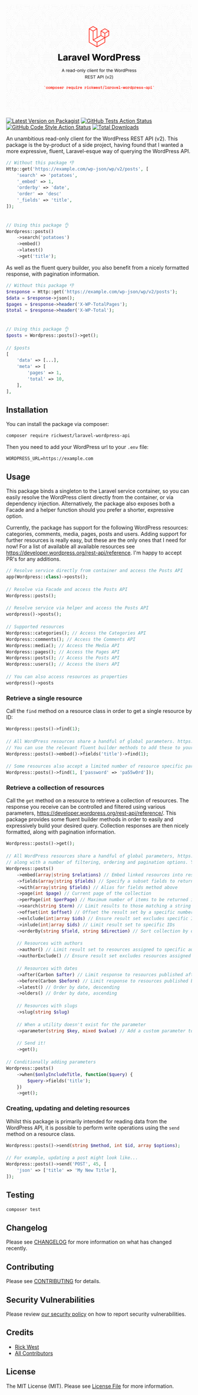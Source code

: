 
<img src="./art/social-image.png"  alt=""/>

[![Latest Version on Packagist](https://img.shields.io/packagist/v/rickwest/laravel-wordpress-api.svg?style=flat-square)](https://packagist.org/packages/rickwest/laravel-wordpress-api)
[![GitHub Tests Action Status](https://img.shields.io/github/workflow/status/rickwest/laravel-wordpress-api/run-tests?label=tests)](https://github.com/rickwest/laravel-wordpress-api/actions?query=workflow%3Arun-tests+branch%3Amain)
[![GitHub Code Style Action Status](https://img.shields.io/github/workflow/status/rickwest/laravel-wordpress-api/Check%20&%20fix%20styling?label=code%20style)](https://github.com/rickwest/laravel-wordpress-api/actions?query=workflow%3A"Check+%26+fix+styling"+branch%3Amain)
[![Total Downloads](https://img.shields.io/packagist/dt/rickwest/laravel-wordpress-api.svg?style=flat-square)](https://packagist.org/packages/rickwest/laravel-wordpress-api)

An unambitious read-only client for the WordPress REST API (v2). This package is the by-product of a side project, having found that I wanted a more expressive, fluent, Laravel-esque way of querying the WordPress API.

```php
// Without this package 👎
Http::get('https://example.com/wp-json/wp/v2/posts', [
    'search' => 'potatoes',
    '_embed' => 1,
    'orderby' => 'date',
    'order' => 'desc'
    '_fields' => 'title',
]);


// Using this package 👌
Wordpress::posts()
    ->search('potatoes')
    ->embed()
    ->latest()
    ->get('title');
```

As well as the fluent query builder, you also benefit from a nicely formatted response, with pagination information.

```php
// Without this package 👎
$response = Http::get('https://example.com/wp-json/wp/v2/posts');
$data = $response->json();
$pages = $response->header('X-WP-TotalPages');
$total = $response->header('X-WP-Total');


// Using this package 👌
$posts = Wordpress::posts()->get();

// $posts
[
    'data' => [...],
    'meta' => [
        'pages' => 1,
        'total' => 10,
    ],
],

```

## Installation

You can install the package via composer:

```bash
composer require rickwest/laravel-wordpress-api
```

Then you need to add your WordPress url to your `.env` file:

```dotenv
WORDPRESS_URL=https://example.com
```

## Usage

This package binds a singleton to the Laravel service container, so you can easily resolve the WordPress client directly from the container, or via dependency injection. 
Alternatively, the package also exposes both a Facade and a helper function should you prefer a shorter, expressive option.

Currently, the package has support for the following WordPress resources: categories, comments, media, pages, posts and users. 
Adding support for further resources is really easy, but these are the only ones that I need for now! For a list of available all available resources see https://developer.wordpress.org/rest-api/reference. I'm happy to accept PR's for any additions.

```php
// Resolve service directly from container and access the Posts API
app(Wordpress::class)->posts();

// Resolve via Facade and access the Posts API
Wordpress::posts(); 

// Resolve service via helper and access the Posts API
wordpress()->posts();

// Supported resources
Wordpress::categories(); // Access the Categories API
Wordpress::comments(); // Access the Comments API
Wordpress::media(); // Access the Media API
Wordpress::pages(); // Access the Pages API
Wordpress::posts(); // Access the Posts API
Wordpress::users(); // Access the Users API

// You can also access resources as properties
wordpress()->posts
```

 ### Retrieve a single resource

Call the `find` method on a resource class in order to get a single resource by ID:

```php
Wordpress::posts()->find(1);

// All WordPress resources share a handful of global parameters. https://developer.wordpress.org/rest-api/using-the-rest-api/global-parameters/ 
// You can use the relevant fluent builder methods to add these to your query
Wordpress::posts()->embed()->fields('title')->find(1);

// Some resources also accept a limited number of resource specific parameters. These can be passed as a second argument to the find method
Wordpress::posts()->find(1, ['password' => 'pa55w0rd']);
```

### Retrieve a collection of resources

Call the `get` method on a resource to retrieve a collection of resources. The response you receive can be controlled and filtered using various parameters, https://developer.wordpress.org/rest-api/reference/.
This package provides some fluent builder methods in order to easily and expressively build your desired query. Collection responses are then nicely formatted, along with pagination information. 

```php
Wordpress::posts()->get();

// All WordPress resources share a handful of global parameters, https://developer.wordpress.org/rest-api/using-the-rest-api/global-parameters/,
// along with a number of filtering, ordering and pagination options. You can use the relevant fluent builder methods to a build your query.
Wordpress::posts()
    ->embed(array|string $relations) // Embed linked resources into response. Reduces need for extra HTTP requests for related resources
    ->fields(array|string $fields) // Specify a subset fields to return in a response
    ->with(array|string $fields) // Alias for fields method above
    ->page(int $page) // Current page of the collection
    ->perPage(int $perPage) // Maximum number of items to be returned in result set
    ->search(string $term) // Limit results to those matching a string
    ->offset(int $offset) // Offset the result set by a specific number of items
    ->exlclude(int|array $ids) // Ensure result set excludes specific IDs
    ->inlude(int|array $ids) // Limit result set to specific IDs
    ->orderBy(string $field, string $direction) // Sort collection by object attribute, either ascending or descending
    
    // Resources with authors  
    ->author() // Limit result set to resources assigned to specific authors
    ->authorExclude() // Ensure result set excludes resources assigned to specific authors
    
    // Resources with dates
    ->after(Carbon $after) // Limit response to resources published after a given ISO8601 compliant date
    ->before(Carbon $before) // Limit response to resources published before a given ISO8601 compliant date
    ->latest() // Order by date, descending
    ->olders() // Order by date, ascending
    
    // Resources with slugs
    ->slug(string $slug)
    
    // When a utility doesn't exist for the parameter
    ->parameter(string $key, mixed $value) // Add a custom parameter to the query
    
    // Send it!        
    ->get();

// Conditionally adding parameters
Wordpress::posts()
    ->when($onlyIncludeTitle, function($query) {
        $query->fields('title');
    })
    ->get();
```

### Creating, updating and deleting resources

Whilst this package is primarily intended for reading data from the WordPress API, it is possible to perform write operations using the `send` method on a resource class.

```php
Wordpress::posts()->send(string $method, int $id, array $options);

// For example, updating a post might look like...
Wordpress::posts()->send('POST', 45, [
    'json' => ['title' => 'My New Title'],
]);

```

## Testing

```bash
composer test
```

## Changelog

Please see [CHANGELOG](CHANGELOG.md) for more information on what has changed recently.

## Contributing

Please see [CONTRIBUTING](https://github.com/rickwest/.github/blob/main/CONTRIBUTING.md) for details.

## Security Vulnerabilities

Please review [our security policy](../../security/policy) on how to report security vulnerabilities.

## Credits

- [Rick West](https://github.com/rickwest)
- [All Contributors](../../contributors)

## License

The MIT License (MIT). Please see [License File](LICENSE.md) for more information.
